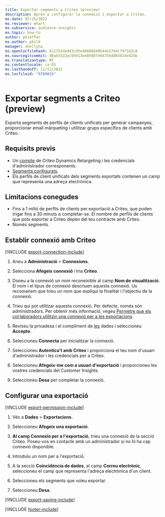 ```yaml
---
title: Exportar segments a Criteo (preview)
description: Aprèn a configurar la connexió i exportar a Criteo.
ms.date: 07/25/2022
ms.reviewer: mhart
ms.subservice: audience-insights
ms.topic: how-to
author: pkieffer
ms.author: philk
manager: shellyha
ms.openlocfilehash: 811752da943cd5e40608d48644a1744c7971d3c8
ms.sourcegitcommit: 40ae3322ac95913e485607494754dd03814e42bb
ms.translationtype: MT
ms.contentlocale: ca-ES
ms.lasthandoff: 11/11/2022
ms.locfileid: "9760014"
---
```

# <a name="export-segments-to-criteo-preview"></a>Exportar segments a Criteo (preview)

Exporta segments de perfils de clients unificats per generar campanyes, proporcionar email màrqueting i utilitzar grups específics de clients amb Criteo.

## <a name="prerequisites"></a>Requisits previs

- Un [compte](https://www.criteo.com/login/) de Criteo Dynamics Retargeting i les credencials d'administrador corresponents.
- [Segments configurats](segments.md).
- Els perfils de client unificats dels segments exportats contenen un camp que representa una adreça electrònica.

## <a name="known-limitations"></a>Limitacions conegudes

- Fins a 1 milió de perfils de clients per exportació a Criteo, que poden trigar fins a 30 minuts a completar-se. El nombre de perfils de clients que pots exportar a Criteo depèn del teu contracte amb Criteo.
- Només segments.

## <a name="set-up-connection-to-criteo"></a>Establir connexió amb Criteo

[!INCLUDE [export-connection-include](includes/export-connection-admn.md)]

1. Aneu a **Administració** > **Connexions**.

1. Selecciona **Afegeix connexió** i tria **Criteo**.

1. Doneu a la connexió un nom reconeixible al camp **Nom de visualització**. El nom i el tipus de connexió descriuen aquesta connexió. Us recomanem que trieu un nom que expliqui la finalitat i l'objectiu de la connexió.

1. Trieu qui pot utilitzar aquesta connexió. Per defecte, només són administradors. Per obtenir més informació, vegeu [Permetre que els col·laboradors utilitzin una connexió per a les exportacions](connections.md#allow-contributors-to-use-a-connection-for-exports).

1. Reviseu la privadesa i el compliment de [les](connections.md#data-privacy-and-compliance) dades i seleccioneu **Accepto**.

1. Seleccioneu **Connecta** per inicialitzar la connexió.

1. Seleccioneu **Autentica't amb Criteo** i proporciona el teu nom d'usuari d'administrador i les credencials per a Criteo.

1. Seleccioneu **Afegeix-me com a usuari d'exportació** i proporcioneu les vostres credencials del Customer Insights.

1. Seleccioneu **Desa** per completar la connexió.

## <a name="configure-an-export"></a>Configurar una exportació

[!INCLUDE [export-permission-include](includes/export-permission.md)]

1. Vés a **Dades** > **Exportacions**.

1. Seleccioneu **Afegeix una exportació**.

1. **Al camp Connexió per a l'exportació**, trieu una connexió de la secció Criteo. Poseu-vos en contacte amb un administrador si no hi ha cap connexió disponible.

1. Introduïu un nom per a l'exportació.

1. A la secció **Coincidència de dades**, al camp **Correu electrònic**, seleccioneu el camp que representa l'adreça electrònica d'un client.

1. Seleccioneu els segments que voleu exportar.

1. Seleccioneu **Desa**.

[!INCLUDE [export-saving-include](includes/export-saving.md)]

[!INCLUDE [footer-include](includes/footer-banner.md)]
